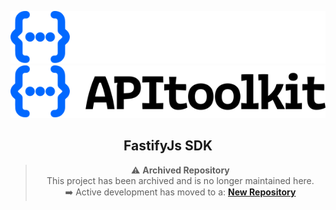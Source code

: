 <div align="center">

![APItoolkit's Logo](https://github.com/apitoolkit/.github/blob/main/images/logo-white.svg?raw=true#gh-dark-mode-only)
![APItoolkit's Logo](https://github.com/apitoolkit/.github/blob/main/images/logo-black.svg?raw=true#gh-light-mode-only)

## FastifyJs SDK


> ⚠️ **Archived Repository**  
> This project has been archived and is no longer maintained here.  
> ➡️ Active development has moved to a: [**New Repository**](https://github.com/apitoolkit/apitoolkit-js/tree/main/packages/fastify)
